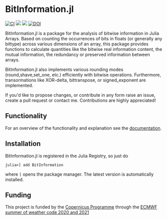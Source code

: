 # BitInformation.jl
[![CI](https://github.com/milankl/BitInformation.jl/actions/workflows/CI.yml/badge.svg)](https://github.com/milankl/BitInformation.jl/actions/workflows/CI.yml)
[![](https://img.shields.io/badge/docs-stable-blue.svg)](https://milankl.github.io/BitInformation.jl/stable)
[![](https://img.shields.io/badge/docs-dev-blue.svg)](https://milankl.github.io/BitInformation.jl/dev)
[![DOI](https://zenodo.org/badge/DOI/10.5281/zenodo.4774191.svg)](https://doi.org/10.5281/zenodo.4774191)

BitInformation.jl is a package for the analysis of bitwise information in Julia Arrays.
Based on counting the occurrences of bits in floats (or generally any bittype) across various
dimensions of an array, this package provides functions to calculate quantities like the 
bitwise real information content, the mutual information, the redundancy or preserved information
between arrays.

BitInformation.jl also implements various rounding modes (round,shave,set_one, etc.)
efficiently with bitwise operations. Furthermore, transormations like XOR-delta, bittranspose,
or signed_exponent are implemented.

If you'd like to propose changes, or contribute in any form raise an issue, create a pull request
or contact me. Contributions are highly appreciated!

## Functionality

For an overview of the functionality and explanation see the
[documentation](https://milankl.github.io/BitInformation.jl/stable).

## Installation

BitInformation.jl is registered in the Julia Registry, so just do
```
julia>] add BitInformation
```
where `]` opens the package manager. The latest version is automatically installed.

## Funding

This project is funded by the [Copernicus Programme](https://www.copernicus.eu/en/copernicus-services/atmosphere) through the [ECMWF summer of weather code 2020 and 2021](https://esowc.ecmwf.int/)

